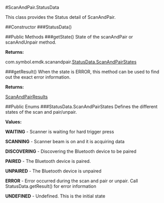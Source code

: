 #ScanAndPair.StatusData

This class provides the Status detail of ScanAndPair.


##Constructor
###StatusData()


##Public Methods
###getState()
State of the scanAndPair or scanAndUnpair method.

**Returns:**

com.symbol.emdk.scanandpair.[StatusData.ScanAndPairStates](ScanAndPairStatusData#StatusData.ScanAndPairStates)

###getResult()
When the state is ERROR, this method can be used to find out the exact error information.

**Returns:**

[ScanAndPairResults](ScanAndPairManager#ScanAndPairResults)


##Public Enums
###StatusData.ScanAndPairStates
Defines the different states of the scan and pair/unpair.

**Values:**

**WAITING** - Scanner is waiting for hard trigger press

**SCANNING** - Scanner beam is on and it is acquiring data

**DISCOVERING** - Discovering the Bluetooth device to be paired

**PAIRED** - The Bluetooth device is paired.

**UNPAIRED** - The Bluetooth device is unpaired

**ERROR** - Error occurred during the scan and pair or unpair. Call StatusData.getResult() for error information

**UNDEFINED** - Undefined. This is the initial state